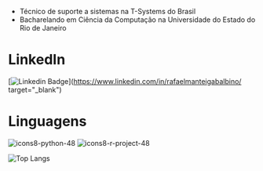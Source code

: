 - Técnico de suporte a sistemas na T-Systems do Brasil
- Bacharelando em Ciência da Computação na Universidade do Estado do Rio de Janeiro

# LinkedIn
[![Linkedin Badge](https://img.shields.io/badge/Linkedin-323330?style=for-the-badge&logo=linkedin&logoColor=blue)](https://www.linkedin.com/in/rafaelmanteigabalbino/ target="_blank")

# Linguagens
![icons8-python-48](https://user-images.githubusercontent.com/25599308/219158898-43964b1f-e7b9-479c-9d42-551d5b244e28.png)
![icons8-r-project-48](https://user-images.githubusercontent.com/25599308/219160932-e07da749-8620-4abb-9c80-f2bb6f39b230.png)

![Top Langs](https://github-readme-stats.vercel.app/api/top-langs/?username=fael0306&layout=compact)
